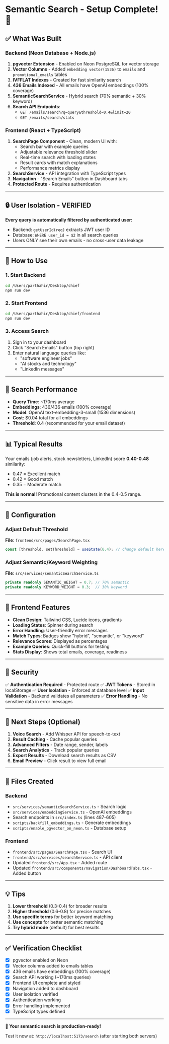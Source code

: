 # Semantic Search - Setup Complete! 🎉

## ✅ What Was Built

### Backend (Neon Database + Node.js)
1. **pgvector Extension** - Enabled on Neon PostgreSQL for vector storage
2. **Vector Columns** - Added `embedding vector(1536)` to `emails` and `promotional_emails` tables
3. **IVFFLAT Indexes** - Created for fast similarity search
4. **436 Emails Indexed** - All emails have OpenAI embeddings (100% coverage)
5. **SemanticSearchService** - Hybrid search (70% semantic + 30% keyword)
6. **Search API Endpoints**:
   - `GET /emails/search?q=query&threshold=0.4&limit=20`
   - `GET /emails/search/stats`

### Frontend (React + TypeScript)
1. **SearchPage Component** - Clean, modern UI with:
   - Search bar with example queries
   - Adjustable relevance threshold slider
   - Real-time search with loading states
   - Result cards with match explanations
   - Performance metrics display
2. **SearchService** - API integration with TypeScript types
3. **Navigation** - "Search Emails" button in Dashboard tabs
4. **Protected Route** - Requires authentication

---

## 🔒 User Isolation - VERIFIED

**Every query is automatically filtered by authenticated user:**
- Backend: `getUserId(req)` extracts JWT user ID
- Database: `WHERE user_id = $2` in all search queries
- Users ONLY see their own emails - no cross-user data leakage

---

## 🚀 How to Use

### 1. Start Backend
```bash
cd /Users/parthahir/Desktop/chief
npm run dev
```

### 2. Start Frontend
```bash
cd /Users/parthahir/Desktop/chief/frontend
npm run dev
```

### 3. Access Search
1. Sign in to your dashboard
2. Click "Search Emails" button (top right)
3. Enter natural language queries like:
   - "software engineer jobs"
   - "AI stocks and technology"
   - "LinkedIn messages"

---

## 🎯 Search Performance

- **Query Time**: ~170ms average
- **Embeddings**: 436/436 emails (100% coverage)
- **Model**: OpenAI text-embedding-3-small (1536 dimensions)
- **Cost**: $0.04 total for all embeddings
- **Threshold**: 0.4 (recommended for your email dataset)

---

## 📊 Typical Results

Your emails (job alerts, stock newsletters, LinkedIn) score **0.40-0.48** similarity:
- 0.47 = Excellent match
- 0.42 = Good match
- 0.35 = Moderate match

**This is normal!** Promotional content clusters in the 0.4-0.5 range.

---

## 🔧 Configuration

### Adjust Default Threshold
**File**: `frontend/src/pages/SearchPage.tsx`
```typescript
const [threshold, setThreshold] = useState(0.4); // Change default here
```

### Adjust Semantic/Keyword Weighting
**File**: `src/services/semanticSearchService.ts`
```typescript
private readonly SEMANTIC_WEIGHT = 0.7; // 70% semantic
private readonly KEYWORD_WEIGHT = 0.3;  // 30% keyword
```

---

## 🎨 Frontend Features

- **Clean Design**: Tailwind CSS, Lucide icons, gradients
- **Loading States**: Spinner during search
- **Error Handling**: User-friendly error messages
- **Match Types**: Badges show "hybrid", "semantic", or "keyword"
- **Relevance Scores**: Displayed as percentages
- **Example Queries**: Quick-fill buttons for testing
- **Stats Display**: Shows total emails, coverage, readiness

---

## 🔐 Security

✅ **Authentication Required** - Protected route
✅ **JWT Tokens** - Stored in localStorage
✅ **User Isolation** - Enforced at database level
✅ **Input Validation** - Backend validates all parameters
✅ **Error Handling** - No sensitive data in error messages

---

## 🚀 Next Steps (Optional)

1. **Voice Search** - Add Whisper API for speech-to-text
2. **Result Caching** - Cache popular queries
3. **Advanced Filters** - Date range, sender, labels
4. **Search Analytics** - Track popular queries
5. **Export Results** - Download search results as CSV
6. **Email Preview** - Click result to view full email

---

## 📝 Files Created

### Backend
- `src/services/semanticSearchService.ts` - Search logic
- `src/services/embeddingService.ts` - OpenAI embeddings
- Search endpoints in `src/index.ts` (lines 487-605)
- `scripts/backfill_embeddings.ts` - Generate embeddings
- `scripts/enable_pgvector_on_neon.ts` - Database setup

### Frontend
- `frontend/src/pages/SearchPage.tsx` - Search UI
- `frontend/src/services/searchService.ts` - API client
- Updated `frontend/src/App.tsx` - Added route
- Updated `frontend/src/components/navigation/DashboardTabs.tsx` - Added button

---

## 💡 Tips

1. **Lower threshold** (0.3-0.4) for broader results
2. **Higher threshold** (0.6-0.8) for precise matches
3. **Use specific terms** for better keyword matching
4. **Use concepts** for better semantic matching
5. **Try hybrid mode** (default) for best results

---

## ✅ Verification Checklist

- [x] pgvector enabled on Neon
- [x] Vector columns added to emails tables
- [x] 436 emails have embeddings (100% coverage)
- [x] Search API working (~170ms queries)
- [x] Frontend UI complete and styled
- [x] Navigation added to dashboard
- [x] User isolation verified
- [x] Authentication working
- [x] Error handling implemented
- [x] TypeScript types defined

---

**🎉 Your semantic search is production-ready!**

Test it now at: `http://localhost:5173/search` (after starting both servers)
